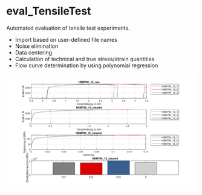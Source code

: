 # eval_TensileTest
Automated evaluation of tensile test experiments.

- Import based on user-defined file names
- Noise elimination
- Data centering
- Calculation of technical and true stress/strain quantities
- Flow curve determination by using polynomial regression

![plot](./docs/output_visualization.png)
